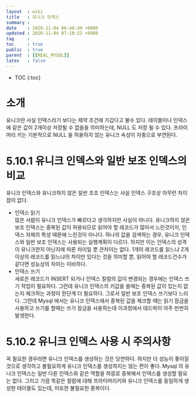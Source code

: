 ```yaml
---
layout  : wiki
title   : 유니크 인덱스
summary : 
date    : 2020-11-04 06:48:49 +0900
updated : 2020-11-04 07:10:22 +0900
tag     : 
toc     : true
public  : true
parent  : [[REAL_MYSQL]]
latex   : false
---
```

* TOC
{:toc}

# 소개 
  유니크란 사실 인덱스라기 보다는 제약 조건에 가갑다고 불수 있다. 테이블이나 인덱스에 같은 값이 2개이상 저장될 수 없을을 의미하는데, NULL 도 저장 될 수 있다. 프라이머리 키는 기본적으로 NULL 을 허용하지 않는 유니크 속성이 자종으로 부연된다. 
  
# 5.10.1 유니크 인덱스와 일반 보조 인덱스의 비교 
  유니크 인덱스와 유니크하지 않은 일반 조조 인덱스는 사실 인덱스 구조상 아무런 차이점이 없다. 
  - 인덱스 읽기  
    많은 사람이 유니크 인덱스가 빠르다고 생각하지만 사실이 아니다. 유니크하지 않은 보조 인덱스는 중복된 값이 허용되므로 읽어야 할 레코드가 많아서 느린것이지, 인덱스 자체의 특성 때문에 느린것이 아니다. 
    하나의 값을 검색하는 경우, 유니크 인덱스와 일반 보조 인덱스는 사용되는 실행계획이 다르다. 하지만 이는 인덱스의 성격이 유니크한지 아닌지에 따른 차이일 뿐 큰차이는 없다. 1개의 레코드를 읽느냐 2개 이상의 레코드를 읽느냐의 차이만 있다는 것을 의미할 뿐, 읽어야 할 레코드건수가 같다면 성능상의 차이는 미비하다.  
  - 인덱스 쓰기  
    새로은 레코드가 INSERT 되거나 인덱스 칼럼의 값이 변경되는 경우에는 인덱스 쓰기 작업이 필요하다. 그런데 유니크 인덱스의 키값을 쓸때는 중복된 값이 있는지 없는지 체크하는 과정이 한단계 더 필요하다. 그로서 일반 보조 인덱스 쓰기보다 느리다. 그런데 Mysql 에서는 유니크 인덱스에서 중복된 값을 체크할 때는 읽기 잠금을 사용하고 쓰기를 할때는 쓰기 잠금을 사용하는데 이과정에서 데드락이 아주 빈번히 발생한다. 

# 5.10.2 유니크 인덱스 사용 시 주의사항 
  꼭 필요한 경우라면 유니크 인덱스를 생성하는 것은 당연하다. 하지만 더 성능이 좋아질 것으로 생각하고 불필요하게 유니크 인덱스를 생성하지는 않는 편이 좋다. Mysql 의 유니크 인덱스는 일반 다른 인덱스와 같은 역할을 하믕로 중복해서 인덱스를 생성할 필요는 없다. 그리고 가끔 똑같은 컬럼에 대해 프라이머리키와 유니크 인덱스를 동일하게 생성한 테이블도 있는데, 이또한 불필요한 중복이다. 
  
